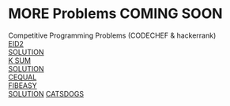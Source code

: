 # MORE Problems COMING SOON
Competitive Programming Problems (CODECHEF &amp; hackerrank)\
[EID2](https://www.codechef.com/problems/EID2)\
[SOLUTION]()\
[K SUM](https://www.codechef.com/ALCM2019/problems/ALC002)\
[SOLUTION]()\
[CEQUAL](https://www.codechef.com/problems/CEQUAL)\
[FIBEASY](https://www.codechef.com/SEPT19B/problems/FIBEASY)\
[SOLUTION]()
[CATSDOGS](https://www.codechef.com/problems/CATSDOGS)

